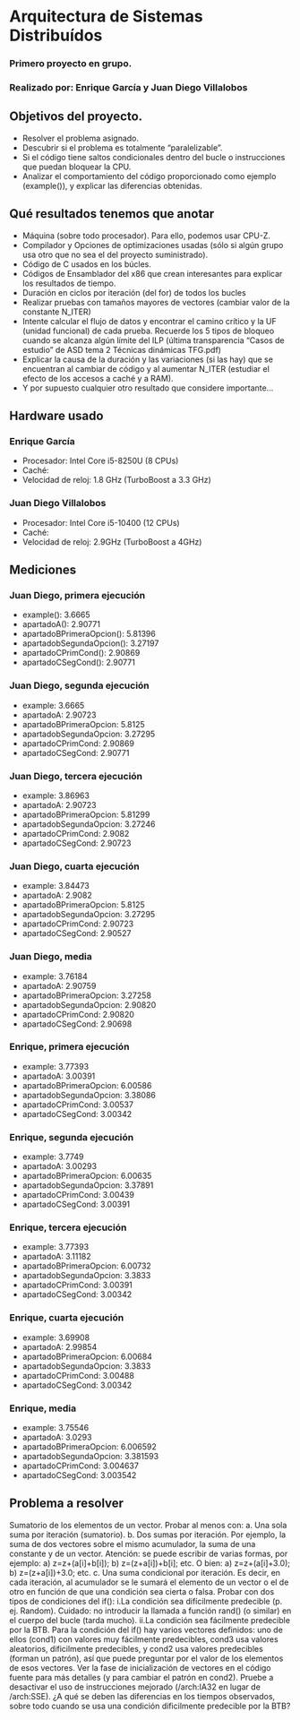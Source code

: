 # Arquitectura de Sistemas Distribuídos
### Primero proyecto en grupo.
### Realizado por: Enrique García y Juan Diego Villalobos

## Objetivos del proyecto.
- Resolver el problema asignado.
- Descubrir si el problema es totalmente “paralelizable”.
- Si el código  tiene saltos condicionales dentro del bucle o instrucciones que puedan bloquear la CPU.
- Analizar el comportamiento del código proporcionado como ejemplo (example()), y explicar las diferencias obtenidas.

## Qué resultados tenemos que anotar
-  Máquina (sobre todo procesador). Para ello, podemos usar CPU-Z.
- Compilador y Opciones de optimizaciones usadas (sólo si algún grupo usa otro que no sea el del proyecto suministrado).
- Código de C usados en los búcles.
-  Códigos de Ensamblador del x86 que crean interesantes para explicar los resultados de tiempo.
- Duración en ciclos por iteración (del for) de todos los bucles
- Realizar pruebas con tamaños mayores de vectores (cambiar valor de la constante N_ITER)
- Intente calcular el flujo de datos y encontrar el camino crítico y la UF (unidad funcional) de cada prueba. Recuerde los 5 tipos
de bloqueo cuando se alcanza algún límite del ILP (última transparencia “Casos de estudio” de ASD tema 2 Técnicas
dinámicas TFG.pdf)
- Explicar la causa de la duración y las variaciones (si las hay) que se encuentran al cambiar de código y al aumentar N_ITER
(estudiar el efecto de los accesos a caché y a RAM).
- Y por supuesto cualquier otro resultado que considere importante...

## Hardware usado
### Enrique García

- Procesador: Intel Core i5-8250U (8 CPUs)
- Caché: 
- Velocidad de reloj: 1.8 GHz (TurboBoost a 3.3 GHz)

### Juan Diego Villalobos

- Procesador: Intel Core i5-10400 (12 CPUs)
- Caché: 
- Velocidad de reloj: 2.9GHz (TurboBoost a 4GHz)

## Mediciones

### Juan Diego, primera ejecución
- example(): 3.6665
- apartadoA(): 2.90771
- apartadoBPrimeraOpcion(): 5.81396
- apartadobSegundaOpcion(): 3.27197
- apartadoCPrimCond(): 2.90869
- apartadoCSegCond(): 2.90771

### Juan Diego, segunda ejecución

- example: 3.6665
- apartadoA: 2.90723
- apartadoBPrimeraOpcion: 5.8125
- apartadobSegundaOpcion: 3.27295
- apartadoCPrimCond: 2.90869
- apartadoCSegCond: 2.90771

### Juan Diego, tercera ejecución

- example: 3.86963
- apartadoA: 2.90723
- apartadoBPrimeraOpcion: 5.81299
- apartadobSegundaOpcion: 3.27246
- apartadoCPrimCond: 2.9082
- apartadoCSegCond: 2.90723

### Juan Diego, cuarta ejecución

- example: 3.84473
- apartadoA: 2.9082
- apartadoBPrimeraOpcion: 5.8125
- apartadobSegundaOpcion: 3.27295
- apartadoCPrimCond: 2.90723
- apartadoCSegCond: 2.90527

### Juan Diego, media

- example: 3.76184
- apartadoA: 2.90759
- apartadoBPrimeraOpcion: 3.27258
- apartadobSegundaOpcion: 2.90820
- apartadoCPrimCond: 2.90820
- apartadoCSegCond: 2.90698

### Enrique, primera ejecución

- example: 3.77393
- apartadoA: 3.00391
- apartadoBPrimeraOpcion: 6.00586
- apartadobSegundaOpcion: 3.38086
- apartadoCPrimCond: 3.00537
- apartadoCSegCond: 3.00342

### Enrique, segunda ejecución

- example: 3.7749
- apartadoA: 3.00293
- apartadoBPrimeraOpcion: 6.00635
- apartadobSegundaOpcion: 3.37891
- apartadoCPrimCond: 3.00439
- apartadoCSegCond: 3.00391
### Enrique, tercera ejecución

- example: 3.77393
- apartadoA: 3.11182
- apartadoBPrimeraOpcion: 6.00732
- apartadobSegundaOpcion: 3.3833
- apartadoCPrimCond: 3.00391
- apartadoCSegCond: 3.00342

### Enrique, cuarta ejecución

- example: 3.69908
- apartadoA: 2.99854
- apartadoBPrimeraOpcion: 6.00684
- apartadobSegundaOpcion: 3.3833
- apartadoCPrimCond: 3.00488
- apartadoCSegCond: 3.00342

### Enrique, media 

- example: 3.75546
- apartadoA: 3.0293
- apartadoBPrimeraOpcion: 6.006592
- apartadobSegundaOpcion: 3.381593
- apartadoCPrimCond: 3.004637
- apartadoCSegCond: 3.003542

## Problema a resolver

Sumatorio de los elementos de un vector. Probar al menos con:
a. Una sola suma por iteración (sumatorio).
b. Dos sumas por iteración. Por ejemplo, la suma de dos vectores sobre el mismo acumulador, la suma de una constante y de un vector. Atención: se puede escribir de varias formas, por ejemplo: a) z=z+(a[i]+b[i]); b) z=(z+a[i])+b[i]; etc. O
bien: a) z=z+(a[i]+3.0); b) z=(z+a[i])+3.0; etc.
c. Una suma condicional por iteración. Es decir, en cada iteración, al acumulador se le sumará el elemento de un vector o el
de otro en función de que una condición sea cierta o falsa. Probar con dos tipos de condiciones del if():
i.La condición sea difícilmente predecible (p. ej. Random). Cuidado: no introducir la llamada a función rand() (o
similar) en el cuerpo del bucle (tarda mucho).
ii.La condición sea fácilmente predecible por la BTB.
Para la condición del if() hay varios vectores definidos: uno de ellos (cond1) con valores muy fácilmente predecibles, cond3
usa valores aleatorios, dificilmente predecibles, y cond2 usa valores predecibles (forman un patrón), así que puede preguntar
por el valor de los elementos de esos vectores. Ver la fase de inicialización de vectores en el código fuente para más detalles
(y para cambiar el patrón en cond2).
Pruebe a desactivar el uso de instrucciones mejorado (/arch:IA32 en lugar de /arch:SSE). ¿A qué se deben las diferencias en
los tiempos observados, sobre todo cuando se usa una condición dificilmente predecible por la BTB?